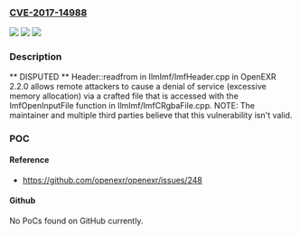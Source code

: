 ### [CVE-2017-14988](https://cve.mitre.org/cgi-bin/cvename.cgi?name=CVE-2017-14988)
![](https://img.shields.io/static/v1?label=Product&message=n%2Fa&color=blue)
![](https://img.shields.io/static/v1?label=Version&message=n%2Fa&color=blue)
![](https://img.shields.io/static/v1?label=Vulnerability&message=n%2Fa&color=brighgreen)

### Description

** DISPUTED ** Header::readfrom in IlmImf/ImfHeader.cpp in OpenEXR 2.2.0 allows remote attackers to cause a denial of service (excessive memory allocation) via a crafted file that is accessed with the ImfOpenInputFile function in IlmImf/ImfCRgbaFile.cpp. NOTE: The maintainer and multiple third parties believe that this vulnerability isn't valid.

### POC

#### Reference
- https://github.com/openexr/openexr/issues/248

#### Github
No PoCs found on GitHub currently.

